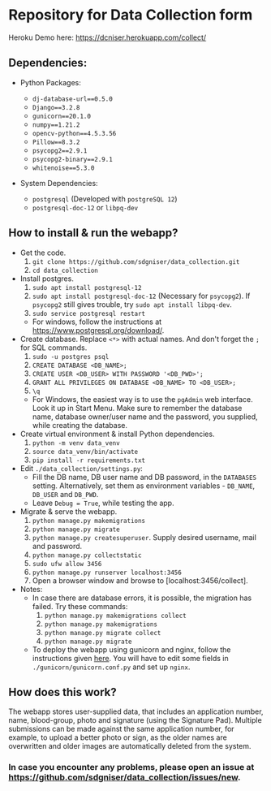 # Repository for Data Collection form

Heroku Demo here: https://dcniser.herokuapp.com/collect/

## Dependencies:
* Python Packages:
  * `dj-database-url==0.5.0`
  * `Django==3.2.8`
  * `gunicorn==20.1.0`
  * `numpy==1.21.2`
  * `opencv-python==4.5.3.56`
  * `Pillow==8.3.2`
  * `psycopg2==2.9.1`
  * `psycopg2-binary==2.9.1`
  * `whitenoise==5.3.0`

* System Dependencies:
  * `postgresql` (Developed with `postgreSQL 12`)
  * `postgresql-doc-12` or `libpq-dev`


## How to install & run the webapp?
* Get the code.
  1. `git clone https://github.com/sdgniser/data_collection.git`
  2. `cd data_collection`
* Install postgres.
  1. `sudo apt install postgresql-12`
  2. `sudo apt install postgresql-doc-12` (Necessary for `psycopg2`). If `psycopg2` still gives trouble, try `sudo apt install libpq-dev`.
  3. `sudo service postgresql restart`
  * For windows, follow the instructions at https://www.postgresql.org/download/.
* Create database. Replace `<*>` with actual names. And don't forget the `;` for SQL commands.
  1. `sudo -u postgres psql`
  2. `CREATE DATABASE <DB_NAME>;`
  3. `CREATE USER <DB_USER> WITH PASSWORD '<DB_PWD>';`
  4. `GRANT ALL PRIVILEGES ON DATABASE <DB_NAME> TO <DB_USER>;`
  5. `\q`
  * For Windows, the easiest way is to use the `pgAdmin` web interface. Look it up in Start Menu. Make sure to remember the database name, database owner/user name and the password, you supplied, while creating the database.
* Create virtual environment & install Python dependencies.
  1. `python -m venv data_venv`
  2. `source data_venv/bin/activate`
  3. `pip install -r requirements.txt`
* Edit `./data_collection/settings.py`:
  * Fill the DB name, DB user name and DB password, in the `DATABASES` setting. Alternatively, set them as environment variables - `DB_NAME`, `DB_USER` and `DB_PWD`.
  * Leave `Debug = True`, while testing the app.
* Migrate & serve the webapp.
  1. `python manage.py makemigrations`
  2. `python manage.py migrate`
  3. `python manage.py createsuperuser`. Supply desired username, mail and password.
  4. `python manage.py collectstatic`
  5. `sudo ufw allow 3456`
  6. `python manage.py runserver localhost:3456`
  7. Open a browser window and browse to [localhost:3456/collect].
* Notes:
  * In case there are database errors, it is possible, the migration has failed. Try these commands:
    1. `python manage.py makemigrations collect`
    2. `python manage.py makemigrations`
    3. `python manage.py migrate collect` 
    4. `python manage.py migrate`
  * To deploy the webapp using gunicorn and nginx, follow the instructions given [here](https://www.digitalocean.com/community/tutorials/how-to-set-up-django-with-postgres-nginx-and-gunicorn-on-ubuntu-16-04). You will have to edit some fields in `./gunicorn/gunicorn.conf.py` and set up `nginx`.


## How does this work?

The webapp stores user-supplied data, that includes an application number, name, blood-group, photo and signature (using the Signature Pad). Multiple submissions can be made against the same application number, for example, to upload a better photo or sign, as the older names are overwritten and older images are automatically deleted from the system.

### In case you encounter any problems, please open an issue at https://github.com/sdgniser/data_collection/issues/new.
